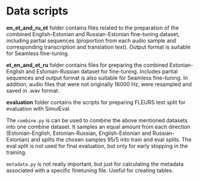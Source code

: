 # Data scripts

**en_et_and_ru_et** folder contains files related to the preparation of the combined English-Estonian and Russian-Estonian fine-tuning dataset, including partial sequences (proportion from each audio sample and corresponding transcription and translation text). Output format is suitable for Seamless fine-tuning.

**et_en_and_et_ru** folder contains files for preparing the combined Estonian-English and Estonian-Russian dataset for fine-tuning. Includes partial sequences and output format is also suitable for Seamless fine-tuning. In addition, audio files that were not originally 16000 Hz, were resampled and saved in .wav format.

**evaluation** folder contains the scripts for preparing FLEURS test split for evaluation with SimulEval.

The `combine.py` is can be used to combine the above mentioned datasets into one combine dataset. It samples an equal amount from each direction (Estonian-English, Estonian-Russian, English-Estonian and Russian-Estonian) and splits the chosen samples 95/5 into train and eval splits. The eval split is not used for final evaluation, but only for early stopping in the training.

`metadata.py` is not really important, but just for calculating the metadata associated with a 
specific finetuning file. Useful for creating tables.